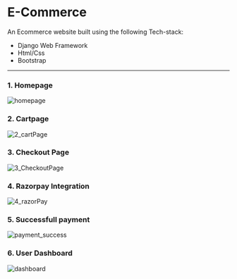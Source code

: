 # E-Commerce
An Ecommerce website built using the following Tech-stack:
<ul>
  <li>Django Web Framework</li>
  <li>Html/Css</li>
  <li>Bootstrap</li>
</ul>
<hr>

### 1. Homepage
![homepage](https://user-images.githubusercontent.com/95636204/194896852-31498718-2f96-416e-8de5-d6267b1b93b9.png)

### 2. Cartpage
![2_cartPage](https://user-images.githubusercontent.com/95636204/194895291-3473ac17-bf07-4563-aa98-afe586edd66f.png)

### 3. Checkout Page
![3_CheckoutPage](https://user-images.githubusercontent.com/95636204/194895296-af7a7f3f-4c75-451a-a7c0-d57328d334a4.png)

### 4. Razorpay Integration
![4_razorPay](https://user-images.githubusercontent.com/95636204/194895300-2edb5cde-2a1f-43c5-a831-c287e4afdfc5.png)

### 5. Successfull payment
![payment_success](https://user-images.githubusercontent.com/95636204/194895310-656b658b-31de-4cb2-ba72-20148e094d87.png)

### 6. User Dashboard
![dashboard](https://user-images.githubusercontent.com/95636204/194895306-f7514b0f-74b2-4672-8738-c38bc84b88ee.png)




